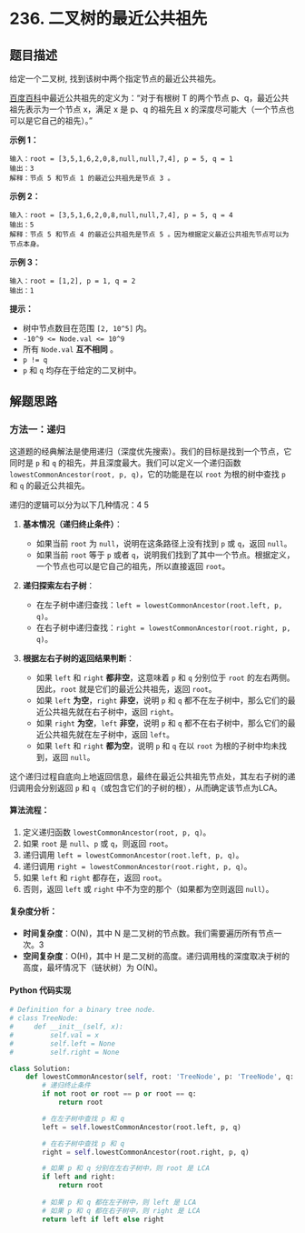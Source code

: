 # 236. 二叉树的最近公共祖先

## 题目描述

给定一个二叉树, 找到该树中两个指定节点的最近公共祖先。

[百度百科](https://baike.baidu.com/item/最近公共祖先/8918834?fr=aladdin)中最近公共祖先的定义为：“对于有根树 T 的两个节点 p、q，最近公共祖先表示为一个节点 x，满足 x 是 p、q 的祖先且 x 的深度尽可能大（一个节点也可以是它自己的祖先）。”

**示例 1：**

```
输入：root = [3,5,1,6,2,0,8,null,null,7,4], p = 5, q = 1
输出：3
解释：节点 5 和节点 1 的最近公共祖先是节点 3 。
```

**示例 2：**

```
输入：root = [3,5,1,6,2,0,8,null,null,7,4], p = 5, q = 4
输出：5
解释：节点 5 和节点 4 的最近公共祖先是节点 5 。因为根据定义最近公共祖先节点可以为节点本身。
```

**示例 3：**

```
输入：root = [1,2], p = 1, q = 2
输出：1
```

**提示：**

-   树中节点数目在范围 `[2, 10^5]` 内。
-   `-10^9 <= Node.val <= 10^9`
-   所有 `Node.val` **互不相同** 。
-   `p != q`
-   `p` 和 `q` 均存在于给定的二叉树中。

## 解题思路

### 方法一：递归

这道题的经典解法是使用递归（深度优先搜索）。我们的目标是找到一个节点，它同时是 `p` 和 `q` 的祖先，并且深度最大。我们可以定义一个递归函数 `lowestCommonAncestor(root, p, q)`，它的功能是在以 `root` 为根的树中查找 `p` 和 `q` 的最近公共祖先。

递归的逻辑可以分为以下几种情况：<mcreference link="https://github.com/HamletXiaoyu/leetcode/blob/master/doc/236%E4%BA%8C%E5%8F%89%E6%A0%91%E7%9A%84%E6%9C%80%E8%BF%91%E5%85%AC%E5%85%B1%E7%A5%96%E5%85%88.md" index="4">4</mcreference> <mcreference link="https://www.cnblogs.com/lightwindy/p/8577954.html" index="5">5</mcreference>

1.  **基本情况（递归终止条件）**：
    -   如果当前 `root` 为 `null`，说明在这条路径上没有找到 `p` 或 `q`，返回 `null`。
    -   如果当前 `root` 等于 `p` 或者 `q`，说明我们找到了其中一个节点。根据定义，一个节点也可以是它自己的祖先，所以直接返回 `root`。

2.  **递归探索左右子树**：
    -   在左子树中递归查找：`left = lowestCommonAncestor(root.left, p, q)`。
    -   在右子树中递归查找：`right = lowestCommonAncestor(root.right, p, q)`。

3.  **根据左右子树的返回结果判断**：
    -   如果 `left` 和 `right` **都非空**，这意味着 `p` 和 `q` 分别位于 `root` 的左右两侧。因此，`root` 就是它们的最近公共祖先，返回 `root`。
    -   如果 `left` **为空**，`right` **非空**，说明 `p` 和 `q` 都不在左子树中，那么它们的最近公共祖先就在右子树中，返回 `right`。
    -   如果 `right` **为空**，`left` **非空**，说明 `p` 和 `q` 都不在右子树中，那么它们的最近公共祖先就在左子树中，返回 `left`。
    -   如果 `left` 和 `right` **都为空**，说明 `p` 和 `q` 在以 `root` 为根的子树中均未找到，返回 `null`。

这个递归过程自底向上地返回信息，最终在最近公共祖先节点处，其左右子树的递归调用会分别返回 `p` 和 `q`（或包含它们的子树的根），从而确定该节点为LCA。

#### 算法流程：

1.  定义递归函数 `lowestCommonAncestor(root, p, q)`。
2.  如果 `root` 是 `null`、`p` 或 `q`，则返回 `root`。
3.  递归调用 `left = lowestCommonAncestor(root.left, p, q)`。
4.  递归调用 `right = lowestCommonAncestor(root.right, p, q)`。
5.  如果 `left` 和 `right` 都存在，返回 `root`。
6.  否则，返回 `left` 或 `right` 中不为空的那个（如果都为空则返回 `null`）。

#### 复杂度分析：

-   **时间复杂度**：O(N)，其中 N 是二叉树的节点数。我们需要遍历所有节点一次。<mcreference link="https://www.acwing.com/solution/content/282/" index="3">3</mcreference>
-   **空间复杂度**：O(H)，其中 H 是二叉树的高度。递归调用栈的深度取决于树的高度，最坏情况下（链状树）为 O(N)。

#### Python 代码实现

```python
# Definition for a binary tree node.
# class TreeNode:
#     def __init__(self, x):
#         self.val = x
#         self.left = None
#         self.right = None

class Solution:
    def lowestCommonAncestor(self, root: 'TreeNode', p: 'TreeNode', q: 'TreeNode') -> 'TreeNode':
        # 递归终止条件
        if not root or root == p or root == q:
            return root

        # 在左子树中查找 p 和 q
        left = self.lowestCommonAncestor(root.left, p, q)

        # 在右子树中查找 p 和 q
        right = self.lowestCommonAncestor(root.right, p, q)

        # 如果 p 和 q 分别在左右子树中，则 root 是 LCA
        if left and right:
            return root
        
        # 如果 p 和 q 都在左子树中，则 left 是 LCA
        # 如果 p 和 q 都在右子树中，则 right 是 LCA
        return left if left else right
```